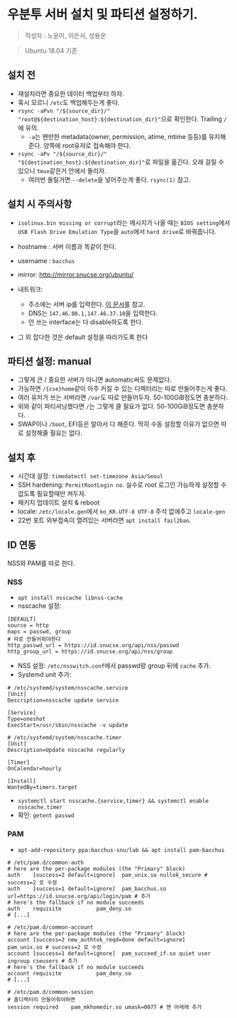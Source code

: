 우분투 서버 설치 및 파티션 설정하기.
========
> 작성자 : 노윤미, 이은서, 성용운

> Ubuntu 18.04 기준

## 설치 전
- 재설치라면 중요한 데이터 백업부터 하자.
- 혹시 모르니 `/etc`도 백업해두는게 좋다.
- `rsync -aPvn "/${source_dir}/" "root@${destination_host}:${destination_dir}"`으로 확인한다. Trailing `/`에 유의.
	- `-a`는 왠만한 metadata(owner, permission, atime, mtime 등등)를 유지해준다. 양쪽에 root유저로 접속해야 한다.
- `rsync -aPv "/${source_dir}/" "${destination_host}:${destination_dir}"`로 파일을 옮긴다. 오래 걸릴 수 있으니 `tmux`같은거 안에서 돌리자.
	- 여러번 돌릴거면 `--delete`을 넣어주는게 좋다. `rsync(1)` 참고.

## 설치 시 주의사항
- `isolinux.bin missing or corrupt`라는 메시지가 나올 때는 `BIOS setting`에서 `USB Flash Drive Emulation Type`을 `auto`에서 `hard drive`로 바꿔줍니다.
- hostname : 서버 이름과 똑같이 한다.
- username : `bacchus`
- mirror: http://mirror.snucse.org/ubuntu/
- 내트워크:
	- 주소에는 서버 ip를 입력한다. [이 문서](https://drive.google.com/open?id=1P_fADVs9LJ1xee0VdylUlsEK5yBlYvpZ1nuvFPFqHhk)를 참고.
	- DNS는 `147.46.80.1,147.46.37.10`을 입력한다.
	- 안 쓰는 interface는 다 disable하도록 한다.

- 그 외 잡다한 것은 default 설정을 따라가도록 한다

## 파티션 설정: manual
- 그렇게 큰 / 중요한 서버가 아니면 automatic써도 문제없다.
- 가능하면 `/{cse}home`같이 아주 커질 수 있는 디렉터리는 따로 만들어주는게 좋다.
- 여러 유저가 쓰는 서버라면 `/var`도 따로 만들어두자. 50-100GiB정도면 충분하다.
- 위와 같이 파티셔닝했다면 `/`는 그렇게 클 필요가 없다. 50-100GiB정도면 충분하다.
- SWAP이나 `/boot`, EFI등은 알아서 다 해준다. 딱히 수동 설정할 이유가 없으면 따로 설정해줄 필요는 없다.

## 설치 후
- 시간대 설정: `timedatectl set-timezone Asia/Seoul`
- SSH hardening: `PermitRootLogin no`. 실수로 root 로그인 가능하게 설정할 수 없도록 필요할때만 켜두자.
- 패키지 업데이트 설치 & reboot
- locale: `/etc/locale.gen`에서 `ko_KR.UTF-8 UTF-8` 주석 없에주고 `locale-gen`
- 22번 포트 외부접속이 열려있는 서버라면 `apt install fail2ban`.

## ID 연동
NSS와 PAM를 따로 한다.

### NSS
- `apt install nsscache libnss-cache`
- nsscache 설정:

```
[DEFAULT]
source = http
maps = passwd, group
# 따로 만들어줘야한다
http_passwd_url = https://id.snucse.org/api/nss/passwd
http_group_url = https://id.snucse.org/api/nss/group
```

- NSS 설정: `/etc/nsswitch.conf`에서 passwd랑 group 뒤에 `cache` 추가.
- Systemd unit 추가:

```
# /etc/systemd/system/nsscache.service
[Unit]
Description=nsscache update service

[Service]
Type=oneshot
ExecStart=/usr/sbin/nsscache -v update

# /etc/systemd/system/nsscache.timer
[Unit]
Description=Update nsscache regularly

[Timer]
OnCalendar=hourly

[Install]
WantedBy=timers.target
```

- `systemctl start nsscache.{service,timer} && systemctl enable nsscache.timer`
- 확인: `getent passwd`

### PAM
- `apt-add-repository ppa:bacchus-snu/lab && apt install pam-bacchus`

```
# /etc/pam.d/common-auth
# here are the per-package modules (the "Primary" block)
auth	[success=2 default=ignore]	pam_unix.so nullok_secure # success=2 로 수정
auth	[success=1 default=ignore]	pam_bacchus.so url=https://id.snucse.org/api/login/pam # 추가
# here's the fallback if no module succeeds
auth	requisite			pam_deny.so
# [...]

# /etc/pam.d/common-account
# here are the per-package modules (the "Primary" block)
account	[success=2 new_authtok_reqd=done default=ignore]	pam_unix.so # success=2 로 수정
account	[success=1 default=ignore]	pam_succeed_if.so quiet user ingroup cseusers # 추가
# here's the fallback if no module succeeds
account	requisite			pam_deny.so
# [...]

# /etc/pam.d/common-session
# 홈디렉터리 만들어줘야하면
session	required	pam_mkhomedir.so umask=0077 # 멘 아레에 추가
```
